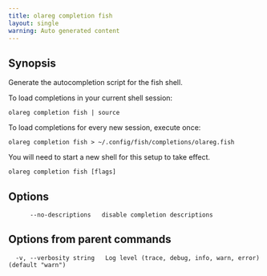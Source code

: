 ```yaml
---
title: olareg completion fish
layout: single
warning: Auto generated content
---
```


## Synopsis

Generate the autocompletion script for the fish shell.

To load completions in your current shell session:

	olareg completion fish | source

To load completions for every new session, execute once:

	olareg completion fish > ~/.config/fish/completions/olareg.fish

You will need to start a new shell for this setup to take effect.

```shell
olareg completion fish [flags]
```

## Options

```text
      --no-descriptions   disable completion descriptions
```

## Options from parent commands

```text
  -v, --verbosity string   Log level (trace, debug, info, warn, error) (default "warn")
```
